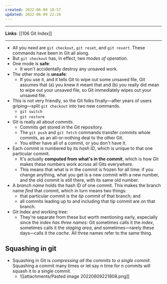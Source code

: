 ```yaml
---
created: 2022-06-09 18:57
updated: 2022-06-09 22:19
---
```

---
**Links**: [[106 Git Index]]

---
- All you _need_ are `git checkout`, `git reset`, and `git revert`. These commands have been in Git all along.
- But `git checkout` has, in effect, two _modes of operation_. 
- One mode is **safe**: 
	- It won't accidentally destroy any unsaved work. 
- The other mode is **unsafe**: 
	- If you use it, and it tells Git to wipe out some unsaved file, Git assumes that (a) you knew it meant that and (b) you really did mean to wipe out your unsaved file, so Git immediately wipes out your unsaved file.
- This is not very friendly, so the Git folks finally—after years of users griping—split `git checkout` into two new commands.
	- `git switch`
	- `git restore`
- Git is really all about _commits_. 
	- Commits get stored _in_ the Git repository. 
	- The `git push` and `git fetch` commands transfer _commits_ whole commits, as an all-or-nothing deal to the other Git. 
	- You either have all of a commit, or you don't have it. 
- Each commit is numbered by its _hash ID_, which is unique to that one particular commit. 
	- It's actually **computed from what's in the commit**, which is how Git makes these numbers work across all Gits everywhere. 
	- This means that what is in the commit is frozen for all time: if you change anything, what you get is a new commit with a new number, and the old commit is still there, with its same old number.
- A _branch name_ holds the hash ID of one commit. This makes the branch name _find_ that commit, which in turn means two things:
    - that particular commit is the _tip commit_ of that branch; and
    - all commits leading up to and including that tip commit are _on_ that branch.
- Git Index and working tree:
	- They're separate from these but worth mentioning early, especially since the *index has three names*: Git sometimes calls it the _index_, sometimes calls it the _staging area_, and sometimes—rarely these days—calls it the _cache_. All three names refer to the same thing.

## Squashing in git
- Squashing in Git is *compressing all the commits to a single commit*. Squashing a commit many times or let say n time for n commits will squash it to a single commit.
	- ![[attachments/Pasted image 20220609221808.png]]